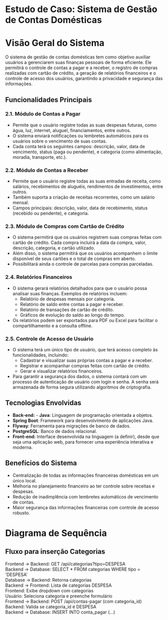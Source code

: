 # Estudo de Caso: Sistema de Gestão de Contas Domésticas 

# Visão Geral do Sistema

O sistema de gestão de contas domésticas tem como objetivo auxiliar usuários a gerenciarem suas finanças pessoais de forma eficiente. Ele permitirá o controle de contas a pagar e a receber, o registro de compras realizadas com cartão de crédito, a geração de relatórios financeiros e o controle de acesso dos usuários, garantindo a privacidade e segurança das informações.

## Funcionalidades Principais

### 2.1. Módulo de Contas a Pagar
- Permite que o usuário registre todas as suas despesas futuras, como água, luz, internet, aluguel, financiamentos, entre outros.
- O sistema enviará notificações ou lembretes automáticos para os usuários sobre o vencimento de suas contas.
- Cada conta terá os seguintes campos: descrição, valor, data de vencimento, status (paga ou pendente), e categoria (como alimentação, moradia, transporte, etc.).

### 2.2. Módulo de Contas a Receber
- Permite que o usuário registre todas as suas entradas de receita, como salários, recebimentos de aluguéis, rendimentos de investimentos, entre outros.
- Também suporta a criação de receitas recorrentes, como um salário mensal.
- Campos principais: descrição, valor, data de recebimento, status (recebido ou pendente), e categoria.

### 2.3. Módulo de Compras com Cartão de Crédito
- O sistema permitirá que os usuários registrem suas compras feitas com cartão de crédito. Cada compra incluirá a data da compra, valor, descrição, categoria, e cartão utilizado.
- Além disso, o sistema permitirá que os usuários acompanhem o limite disponível de seus cartões e o total de compras em aberto.
- Possibilitará ainda o controle de parcelas para compras parceladas.

### 2.4. Relatórios Financeiros
- O sistema gerará relatórios detalhados para que o usuário possa analisar suas finanças. Exemplos de relatórios incluem:
  - Relatório de despesas mensais por categoria.
  - Relatório de saldo entre contas a pagar e receber.
  - Relatório de transações de cartão de crédito.
  - Gráficos de evolução do saldo ao longo do tempo.
- Os relatórios podem ser exportados para PDF ou Excel para facilitar o compartilhamento e a consulta offline.

### 2.5. Controle de Acesso de Usuário
- O sistema terá um único tipo de usuário, que terá acesso completo às funcionalidades, incluindo:
  - Cadastrar e visualizar suas próprias contas a pagar e a receber.
  - Registrar e acompanhar compras feitas com cartão de crédito.
  - Gerar e visualizar relatórios financeiros.
- Para garantir a segurança dos dados, o sistema contará com um processo de autenticação de usuário com login e senha. A senha será armazenada de forma segura utilizando algoritmos de criptografia.

## Tecnologias Envolvidas
- **Back-end:** - **Java**: Linguagem de programação orientada a objetos.
- **Spring Boot**: Framework para desenvolvimento de aplicações Java.
- **Flyway**: Ferramenta para migrações de banco de dados.
- **PostgreSQL**: Banco de dados relacional.
- **Front-end:** Interface desenvolvida na linguagem (a definir), desde que seja uma aplicação web, para fornecer uma experiência interativa e moderna.


## Benefícios do Sistema
- Centralização de todas as informações financeiras domésticas em um único local.
- Melhoria no planejamento financeiro ao ter controle sobre receitas e despesas.
- Redução de inadimplência com lembretes automáticos de vencimento de contas.
- Maior segurança das informações financeiras com controle de acesso robusto.

# Diagrama de Sequência
## Fluxo para inserção Categorias

Frontend -> Backend: GET /api/categorias?tipo=DESPESA<br>
Backend -> Database: SELECT * FROM categorias WHERE tipo = 'DESPESA'<br>
Database -> Backend: Retorna categorias<br>
Backend -> Frontend: Lista de categorias DESPESA<br>
Frontend: Exibe dropdown com categorias<br>
Usuário: Seleciona categoria e preenche formulário<br>
Frontend -> Backend: POST /api/contas-pagar (com categoria_id)<br>
Backend: Valida se categoria_id é DESPESA<br>
Backend -> Database: INSERT INTO conta_pagar (...)<br>
